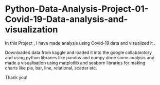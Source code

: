 # Python-Data-Analysis-Project-01-Covid-19-Data-analysis-and-visualization
In this Project , I have made analysis using Covid-19 data and visualized it .

Downloaded data from kaggle and loaded it into the google collabarotory and using python libraries like pandas and numpy 
done some analysis and made a visualisation using matplotlib and seaborn libraries for making charts like pie, bar, line, relational, scatter etc.

Thank you!
